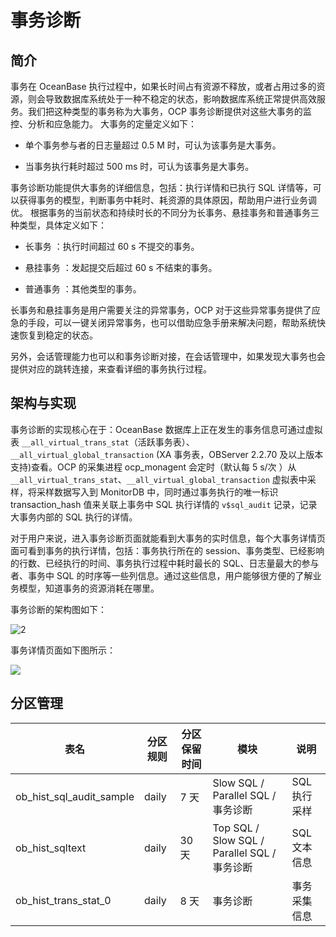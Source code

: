 # 事务诊断

## 简介

事务在 OceanBase 执行过程中，如果长时间占有资源不释放，或者占用过多的资源，则会导致数据库系统处于一种不稳定的状态，影响数据库系统正常提供高效服务。我们把这种类型的事务称为大事务，OCP 事务诊断提供对这些大事务的监控、分析和应急能力。
大事务的定量定义如下：

* 单个事务参与者的日志量超过 0.5 M 时，可认为该事务是大事务。

* 当事务执行耗时超过 500 ms 时，可认为该事务是大事务。

事务诊断功能提供大事务的详细信息，包括：执行详情和已执行 SQL 详情等，可以获得事务的模型，判断事务中耗时、耗资源的具体原因，帮助用户进行业务调优。
根据事务的当前状态和持续时长的不同分为长事务、悬挂事务和普通事务三种类型，具体定义如下：

* 长事务 ：执行时间超过 60 s 不提交的事务。

* 悬挂事务 ：发起提交后超过 60 s 不结束的事务。

* 普通事务 ：其他类型的事务。

长事务和悬挂事务是用户需要关注的异常事务，OCP 对于这些异常事务提供了应急的手段，可以一键关闭异常事务，也可以借助应急手册来解决问题，帮助系统快速恢复到稳定的状态。

另外，会话管理能力也可以和事务诊断对接，在会话管理中，如果发现大事务也会提供对应的跳转连接，来查看详细的事务执行过程。

## 架构与实现

事务诊断的实现核心在于：OceanBase 数据库上正在发生的事务信息可通过虚拟表 `__all_virtual_trans_stat`（活跃事务表）、`__all_virtual_global_transaction` (XA 事务表，OBServer 2.2.70 及以上版本支持)查看。OCP 的采集进程 ocp_monagent 会定时（默认每 5 s/次 ）从 `__all_virtual_trans_stat`、`__all_virtual_global_transaction` 虚拟表中采样，将采样数据写入到 MonitorDB 中，同时通过事务执行的唯一标识 transaction_hash 值来关联上事务中 SQL 执行详情的 `v$sql_audit` 记录，记录大事务内部的 SQL 执行的详情。

对于用户来说，进入事务诊断页面就能看到大事务的实时信息，每个大事务详情页面可看到事务的执行详情，包括：事务执行所在的 session、事务类型、已经影响的行数、已经执行的时间、事务执行过程中耗时最长的 SQL、日志量最大的参与者、事务中 SQL 的时序等一些列信息。通过这些信息，用户能够很方便的了解业务模型，知道事务的资源消耗在哪里。

事务诊断的架构图如下：

![2](http://icms-x-dita.oss-cn-zhangjiakou.aliyuncs.com/xdita-output/zh-CN/task18746956/images/p448810.png?Expires=7258146998&OSSAccessKeyId=LTAIJfoPL6wmrirR&Signature=y3l0eHqDPqPf3G%2BMWXfu7Fs%2FnIo%3D)

事务详情页面如下图所示：

![](https://intranetproxy.alipay.com/skylark/lark/0/2022/png/8268/1653355744588-cac59fab-49ed-4bd0-9b4d-80c9d6ddec3e.png)

## 分区管理

|            表名            | 分区规则  | 分区保留时间 |                   模块                    |    说明    |
|--------------------------|-------|--------|-----------------------------------------|----------|
| ob_hist_sql_audit_sample | daily | 7 天    | Slow SQL / Parallel SQL /事务诊断           | SQL 执行采样 |
| ob_hist_sqltext          | daily | 30 天   | Top SQL / Slow SQL / Parallel SQL /事务诊断 | SQL 文本信息 |
| ob_hist_trans_stat_0     | daily | 8 天    | 事务诊断                                    | 事务采集信息   |
